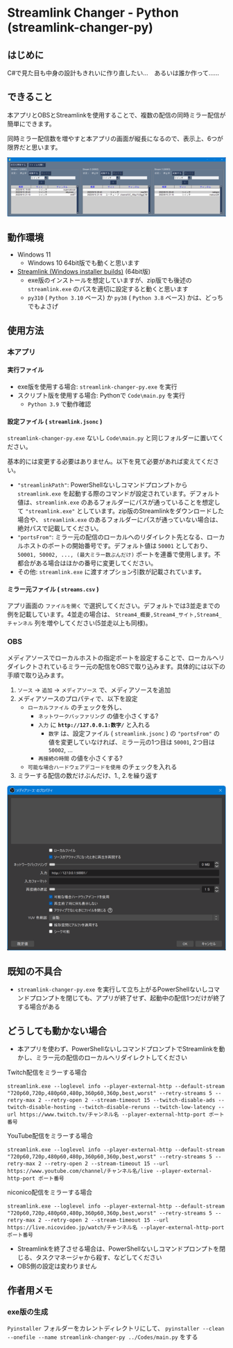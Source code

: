 # Streamlink Changer - Python (streamlink-changer-py)

## はじめに
C#で見た目も中身の設計もきれいに作り直したい…　あるいは誰か作って……

## できること
本アプリとOBSとStreamlinkを使用することで、複数の配信の同時ミラー配信が簡単にできます。

同時ミラー配信数を増やすと本アプリの画面が縦長になるので、表示上、6つが限界だと思います。

![スクリーンショット(アプリ)](./ScreenShot_App.png)


## 動作環境
- Windows 11
    - Windows 10 64bit版でも動くと思います
- [Streamlink (Windows installer builds)](https://github.com/streamlink/windows-builds/releases) (64bit版)
    - exe版のインストールを想定していますが、zip版でも後述の `streamlink.exe` のパスを適切に設定すると動くと思います
    - `py310` ( `Python 3.10` ベース) か `py38` ( `Python 3.8` ベース) かは、どっちでもよさげ

## 使用方法
### 本アプリ
#### 実行ファイル
- exe版を使用する場合: `streamlink-changer-py.exe` を実行
- スクリプト版を使用する場合: Pythonで `Code\main.py` を実行
    - `Python 3.9` で動作確認

#### 設定ファイル ( `streamlink.jsonc` )
`streamlink-changer-py.exe` ないし `Code\main.py` と同じフォルダーに置いてください。

基本的には変更する必要はありません。以下を見て必要があれば変えてください。

- `"streamlinkPath"`: PowerShellないしコマンドプロンプトから `streamlink.exe` を起動する際のコマンドが設定されています。デフォルト値は、`streamlink.exe` のあるフォルダーにパスが通っていることを想定して `"streamlink.exe"` としています。zip版のStreamlinkをダウンロードした場合や、 `streamlink.exe` のあるフォルダーにパスが通っていない場合は、絶対パスで記載してください。
- `"portsFrom"`: ミラー元の配信のローカルへのリダイレクト先となる、ローカルホストのポートの開始番号です。デフォルト値は `50001` としており、 `50001, 50002, ..., (最大ミラー数ぶんだけ)` ポートを連番で使用します。不都合がある場合はほかの番号に変更してください。
- その他: `streamlink.exe` に渡すオプション引数が記載されています。

#### ミラー元ファイル ( `streams.csv` )
アプリ画面の `ファイルを開く` で選択してください。デフォルトでは3並走までの例を記載しています。4並走の場合は、
`Stream4_概要,Stream4_サイト,Stream4_チャンネル` 列を増やしてください(5並走以上も同様)。



### OBS
メディアソースでローカルホストの指定ポートを設定することで、ローカルへリダイレクトされているミラー元の配信をOBSで取り込みます。具体的には以下の手順で取り込みます。
1. `ソース` → `追加` → `メディアソース` で、メディアソースを追加
2. メディアソースのプロパティで、以下を設定
    - `ローカルファイル` のチェックを外し、
        - `ネットワークバッファリング` の値を小さくする?
        - `入力` に **`http://127.0.0.1:数字/`** と入れる
            - `数字` は、設定ファイル ( `streamlink.jsonc` ) の `"portsFrom"` の値を変更していなければ、ミラー元の1つ目は `50001`, 2つ目は `50002`, ...
        - `再接続の時間` の値を小さくする?
    - `可能な場合ハードウェアデコードを使用` のチェックを入れる
3. ミラーする配信の数だけぶんだけ、1., 2.を繰り返す

![スクリーンショット(アプリ)](./ScreenShot_OBS.png)


## 既知の不具合
- `streamlink-changer-py.exe` を実行して立ち上がるPowerShellないしコマンドプロンプトを閉じても、アプリが終了せず、起動中の配信1つだけが終了する場合がある


## どうしても動かない場合
- 本アプリを使わず、PowerShellないしコマンドプロンプトでStreamlinkを動かし、ミラー元の配信のローカルへリダイレクトしてください

Twitch配信をミラーする場合
```
streamlink.exe --loglevel info --player-external-http --default-stream "720p60,720p,480p60,480p,360p60,360p,best,worst" --retry-streams 5 --retry-max 2 --retry-open 2 --stream-timeout 15 --twitch-disable-ads --twitch-disable-hosting --twitch-disable-reruns --twitch-low-latency --url https://www.twitch.tv/チャンネル名 --player-external-http-port ポート番号
```

YouTube配信をミラーする場合
```
streamlink.exe --loglevel info --player-external-http --default-stream "720p60,720p,480p60,480p,360p60,360p,best,worst" --retry-streams 5 --retry-max 2 --retry-open 2 --stream-timeout 15 --url https://www.youtube.com/channel/チャンネル名/live --player-external-http-port ポート番号
```

niconico配信をミラーする場合
```
streamlink.exe --loglevel info --player-external-http --default-stream "720p60,720p,480p60,480p,360p60,360p,best,worst" --retry-streams 5 --retry-max 2 --retry-open 2 --stream-timeout 15 --url https://live.nicovideo.jp/watch/チャンネル名 --player-external-http-port ポート番号
```

- Streamlinkを終了させる場合は、PowerShellないしコマンドプロンプトを閉じる、タスクマネージャから殺す、などしてください
- OBS側の設定は変わりません


## 作者用メモ
### exe版の生成
`Pyinstaller` フォルダーをカレントディレクトリにして、 `pyinstaller --clean --onefile --name streamlink-changer-py ../Codes/main.py` をする
